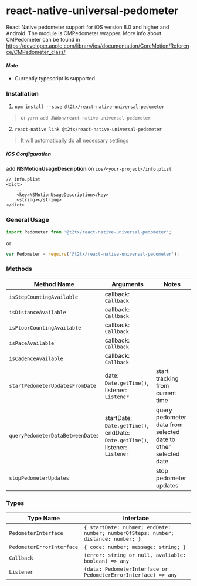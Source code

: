 # react-native-universal-pedometer

React Native pedometer support for iOS version 8.0 and higher and Android. The module is CMPedometer wrapper. More info about CMPedometer can be found in https://developer.apple.com/library/ios/documentation/CoreMotion/Reference/CMPedometer_class/

#### _Note_

- Currently typescript is supported.

### Installation

1. `npm install --save @t2tx/react-native-universal-pedometer`

> or `yarn add JWWon/react-native-universal-pedometer`

2. `react-native link @t2tx/react-native-universal-pedometer`

> It will automatically do all necessary settings

##### iOS Configuration

add **NSMotionUsageDescription** on `ios/<your-project>/info.plist`

```
// info.plist
<dict>
	...
	<key>NSMotionUsageDescription</key>
	<string></string>
</dict>
```

### General Usage

```js
import Pedometer from '@t2tx/react-native-universal-pedometer';
```

or

```js
var Pedometer = require('@t2tx/react-native-universal-pedometer');
```

### Methods

| Method Name                      | Arguments                                                    | Notes                                                        |
| -------------------------------- | ------------------------------------------------------------ | ------------------------------------------------------------ |
| `isStepCountingAvailable`        | callback: `Callback`                                         |                                                              |
| `isDistanceAvailable`            | callback: `Callback`                                         |                                                              |
| `isFloorCountingAvailable`       | callback: `Callback`                                         |                                                              |
| `isPaceAvailable`                | callback: `Callback`                                         |                                                              |
| `isCadenceAvailable`             | callback: `Callback`                                         |                                                              |
| `startPedometerUpdatesFromDate`  | date: `Date.getTime()`, listener: `Listener`                 | start tracking from current time                             |
| `queryPedometerDataBetweenDates` | startDate: `Date.getTime()`, endDate: `Date.getTime()`, listener: `Listener` | query pedometer data from selected date to other selected date |
| `stopPedometerUpdates`           |                                                              | stop pedometer updates                                       |

### Types

| Type Name                 | Interface                                                    |
| ------------------------- | ------------------------------------------------------------ |
| `PedometerInterface`      | `{ startDate: nubmer; endDate: number; numberOfSteps: number; distance: number; }` |
| `PedometerErrorInterface` | `{ code: number; message: string; }`                         |
| `Callback`                | `(error: string or null, avaliable: boolean) => any`         |
| `Listener`                | `(data: PedometerInterface or PedometerErrorInterface) => any` |

